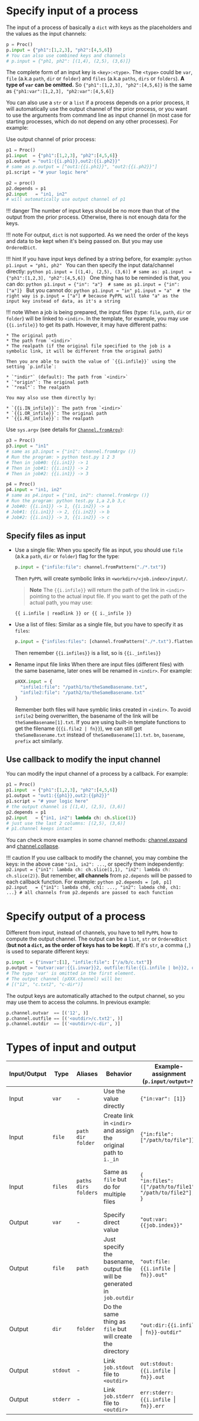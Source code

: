 
# Specify input of a process

The input of a process of basically a `dict` with keys as the placeholders and the values as the input channels:

```python
p = Proc()
p.input = {"ph1":[1,2,3], "ph2":[4,5,6]}
# You can also use combined keys and channels
# p.input = {"ph1, ph2": [(1,4), (2,5), (3,6)]}
```

The complete form of an input key is `<key>:<type>`. The `<type>` could be `var`, `file` (a.k.a `path`, `dir` or `folder`) and `files` (a.k.a `paths`, `dirs` or `folders`). **A type of `var` can be omitted.** So `{"ph1":[1,2,3], "ph2":[4,5,6]}` is the same as `{"ph1:var":[1,2,3], "ph2:var":[4,5,6]}`

You can also use a `str` or a `list` if a process depends on a prior process, it will automatically use the output channel of the prior process, or you want to use the arguments from command line as input channel (in most case for starting processes, which do not depend on any other processes). For example:

Use output channel of prior process:
```python
p1 = Proc()
p1.input  = {"ph1":[1,2,3], "ph2":[4,5,6]}
p1.output = "out1:{{i.ph1}},out2:{{i.ph2}}"
# same as p.output = ["out1:{{i.ph1}}", "out2:{{i.ph2}}"]
p1.script = "# your logic here"

p2 = proc()
p2.depends = p1
p2.input   = "in1, in2"  
# will automatically use output channel of p1
```
!!! danger
    The number of input keys should be no more than that of the output from the prior process. Otherwise, there is not enough data for the keys.

!!! note
    For output, `dict` is not supported. As we need the order of the keys and data to be kept when it's being passed on. But you may use `OrderedDict`.

!!! hint
    If you have input keys defined by a string before, for example:
    ```python
    p1.input = "ph1, ph2"
    ```
    You can then specify the input data/channel directly:
    ```python
    p1.input = [(1,4), (2,5), (3,6)]
    # same as:
    p1.input  = {"ph1":[1,2,3], "ph2":[4,5,6]}
    ```
    One thing has to be reminded is that, you can do:
    ```python
    p1.input = {"in": "a"}  # same as p1.input = {"in": ["a"]}
    ```
    But you cannot do:
    ```python
    p1.input = "in"
    p1.input = "a" 
    # the right way is p.input = ["a"]
    # because PyPPL will take "a" as the input key instead of data, as it's a string
    ```

!!! note
    When a job is being prepared, the input files (type: `file`, `path`, `dir` or `folder`) will be linked to `<indir>`. In the template, for example, you may use `{{i.infile}}` to get its path. However, it may have different paths:  
    
    * The original path
    * The path from `<indir>` 
    * The realpath (if the original file specified to the job is a symbolic link, it will be different from the original path)

    Then you are able to swith the value of `{{i.infile}}` using the setting `p.infile`:  

    * `"indir"` (default): The path from `<indir>`
    * `"origin"`: The original path
    * `"real"`: The realpath

    You may also use them directly by:

    * `{{i.IN_infile}}`: The path from `<indir>`
    * `{{i.OR_infile}}`: The original path
    * `{{i.RE_infile}}`: The realpath
  
  
Use `sys.argv` (see details for [`Channel.fromArgv`](./channels/#initialize-a-channel)):
```python
p3 = Proc()
p3.input = "in1"
# same as p3.input = {"in1": channel.fromArgv ()}
# Run the program: > python test.py 1 2 3
# Then in job#0: {{i.in1}} -> 1
# Then in job#1: {{i.in1}} -> 2
# Then in job#2: {{i.in1}} -> 3

p4 = Proc()
p4.input = "in1, in2"
# same as p4.input = {"in1, in2": channel.fromArgv ()}
# Run the program: python test.py 1,a 2,b 3,c
# Job#0: {{i.in1}} -> 1, {{i.in2}} -> a
# Job#1: {{i.in1}} -> 2, {{i.in2}} -> b
# Job#2: {{i.in1}} -> 3, {{i.in2}} -> c
```

## Specify files as input
- Use a single file:
  When you specify file as input, you should use `file` (a.k.a `path`, `dir` or `folder`) flag for the type: 
  ```python
  p.input = {"infile:file": channel.fromPattern("./*.txt")}
  ```
  Then `PyPPL` will create symbolic links in `<workdir>/<job.index>/input/`. 
  
  > **Note** The `{{i.infile}}`
   will return the path of the link in `<indir>` pointing to the actual input file. If you want to get the path of the actual path, you may use: 
  ```
  {{ i.infile | readlink }} or {{ i._infile }}
  ```
- Use a list of files:
  Similar as a single file, but you have to specify it as `files`:
  ```python
  p.input = {"infiles:files": [channel.fromPattern("./*.txt").flatten()]}
  ```
  Then remember `{{i.infiles}}` is a list, so is `{{i._infiles}}`
- Rename input file links
  When there are input files (different files) with the same basename, later ones will be renamed in `<indir>`. For example:
  ```python
  pXXX.input = {
    "infile1:file": "/path1/to/theSameBasename.txt", 
    "infile2:file": "/path2/to/theSameBasename.txt"
  }
  ```
  Remember both files will have symblic links created in `<indir>`. To avoid `infile2` being overwritten, the basename of the link will be `theSameBasename[1].txt`. If you are using built-in template functions to get the filename (`{{i.file2 | fn}}`), we can still get `theSameBasename.txt` instead of `theSameBasename[1].txt`. `bn`, `basename`, `prefix` act similarly.

## Use callback to modify the input channel
You can modify the input channel of a process by a callback. For example:
```python
p1 = Proc()
p1.input  = {"ph1":[1,2,3], "ph2":[4,5,6]}
p1.output = "out1:{{ph1}},out2:{{ph2}}"
p1.script = "# your logic here"
# the output channel is [(1,4), (2,5), (3,6)]
p2.depends = p1
p2.input   = {"in1, in2": lambda ch: ch.slice(1)}  
# just use the last 2 columns: [(2,5), (3,6)]
# p1.channel keeps intact
```
You can check more examples in some channel methods: [channel.expand](./channels/#expand-a-channel-by-directory) and [channel.collapse](./channels/#collapse-a-channel-by-files-in-a-common-ancestor-directory).

!!! caution
    If you use callback to modify the channel, you may combine the keys: in the above case `"in1, in2": ...`, or specify them independently: `p2.input = {"in1": lambda ch: ch.slice(1,1), "in2": lambda ch: ch.slice(2)}`. But remember, **all channels** from `p2.depends` will be passed to each callback function. For example:
    ```python
    p2.depends = [p0, p1]
    p2.input   = {"in1": lambda ch0, ch1: ..., "in2": labmda ch0, ch1: ...}
    # all channels from p2.depends are passed to each function
    ```

# Specify output of a process
Different from input, instead of channels, you have to tell `PyPPL` how to compute the output channel. The output can be a `list`, `str` or `OrderedDict` (**but not a `dict`, as the order of keys has to be kept**). If it's `str`, a comma (`,`) is used to separate different keys:
```python
p.input  = {"invar":[1], "infile:file": ["/a/b/c.txt"]}
p.output = "outvar:var:{{i.invar}}2, outfile:file:{{i.infile | bn}}2, outdir:dir:{{i.indir | fn}}-dir"
# The type 'var' is omitted in the first element.
# The output channel (pXXX.channel) will be:
# [("12", "c.txt2", "c-dir")]
```
The output keys are automatically attached to the output channel, so you may use them to access the columns. In previous example:
```python
p.channel.outvar  == [('12', )]
p.channel.outfile == [('<outdir>/c.txt2', )]
p.channel.outdir  == [('<outdir>/c-dir', )]
```

# Types of input and output

|Input/Output|Type|Aliases|Behavior|Example-assignment (`p.input/output=?`)|Example-template-value|
|------------|----|-------|--------|---------------------------------------|----------------------|
|Input|`var`|-|Use the value directly|`{"in:var": [1]}`|`{{i.in}} -> 1`|
|Input|`file`|`path`<br />`dir`<br />`folder`|Create link in `<indir>` and assign the original path to `i._in`|`{"in:file": ["/path/to/file"]}`|`{{i.in}} -> <indir>/file`<br />`{{i._in}} -> /path/to/file`|
|Input|`files`|`paths`<br />`dirs`<br />`folders`|Same as `file` but do for multiple files|`{`<br />`"in:files": `<br />`(["/path/to/file1", `<br />`"/path/to/file2"],)`<br />`}`|`{{i.in `&#124;` asquote}} -> "<indir>/file1" "<indir>/file2"`<br />`{{i._in `&#124;` asquote}} -> "/path/to/file1" "/path/to/file2"`|
|Output|`var`|-|Specify direct value|`"out:var:{{job.index}}"`|`{{o.out}} -> <job.index>`|
|Output|`file`|`path`|Just specify the basename, output file will be generated in `job.outdir`|`"out:file:{{i.infile `&#124;` fn}}.out"`|`{{o.out}} == <outdir>/<filename of infile>.out`|
|Output|`dir`|`folder`|Do the same thing as `file` but will create the directory|`"out:dir:{{i.infile `&#124;` fn}}-outdir"`|`{{o.out}} == <outdir>/<filename of infile>-outdir` <br />(automatically created)|
|Output|`stdout`|-|Link `job.stdout` file to `<outdir>`|`out:stdout:{{i.infile `&#124;` fn}}.out` | `{{o.out}} == <outdir>/<filename of infile>.out`|
|Output|`stderr`|-|Link `job.stderr` file to `<outdir>`|`err:stderr:{{i.infile `&#124;` fn}}.err` | `{{o.err}} == <outdir>/<filename of infile>.err`|



